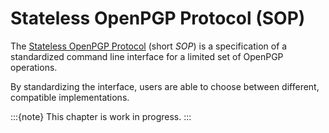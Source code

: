 # Stateless OpenPGP Protocol (SOP)

The [Stateless OpenPGP Protocol](https://datatracker.ietf.org/doc/draft-dkg-openpgp-stateless-cli/)
(short *SOP*) is a specification of a standardized command line interface for a limited set of OpenPGP operations.

By standardizing the interface, users are able to choose between different, compatible implementations.

:::{note}
This chapter is work in progress.
:::